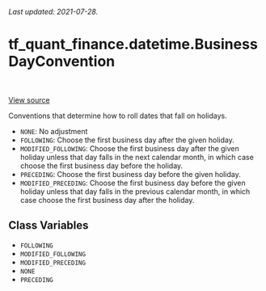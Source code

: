 <!--
This file is generated by a tool. Do not edit directly.
For open-source contributions the docs will be updated automatically.
-->

*Last updated: 2021-07-28.*

<div itemscope itemtype="http://developers.google.com/ReferenceObject">
<meta itemprop="name" content="tf_quant_finance.datetime.BusinessDayConvention" />
<meta itemprop="path" content="Stable" />
<meta itemprop="property" content="FOLLOWING"/>
<meta itemprop="property" content="MODIFIED_FOLLOWING"/>
<meta itemprop="property" content="MODIFIED_PRECEDING"/>
<meta itemprop="property" content="NONE"/>
<meta itemprop="property" content="PRECEDING"/>
</div>

# tf_quant_finance.datetime.BusinessDayConvention

<!-- Insert buttons and diff -->

<table class="tfo-notebook-buttons tfo-api" align="left">
</table>

<a target="_blank" href="https://github.com/google/tf-quant-finance/blob/master/tf_quant_finance/datetime/constants.py">View source</a>



Conventions that determine how to roll dates that fall on holidays.

<!-- Placeholder for "Used in" -->

* `NONE`: No adjustment
* `FOLLOWING`: Choose the first business day after the given holiday.
* `MODIFIED_FOLLOWING`: Choose the first business day after the given holiday
unless that day falls in the next calendar month, in which case choose the
first business day before the holiday.
* `PRECEDING`: Choose the first business day before the given holiday.
* `MODIFIED_PRECEDING`: Choose the first business day before the given holiday
unless that day falls in the previous calendar month, in which case choose the
first business day after the holiday.

## Class Variables

* `FOLLOWING` <a id="FOLLOWING"></a>
* `MODIFIED_FOLLOWING` <a id="MODIFIED_FOLLOWING"></a>
* `MODIFIED_PRECEDING` <a id="MODIFIED_PRECEDING"></a>
* `NONE` <a id="NONE"></a>
* `PRECEDING` <a id="PRECEDING"></a>
